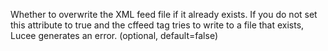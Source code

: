 Whether to overwrite the XML feed file if it already exists.
If you do not set this attribute to true and the cffeed tag tries to write to a file that exists, Lucee
generates an error. (optional, default=false)
